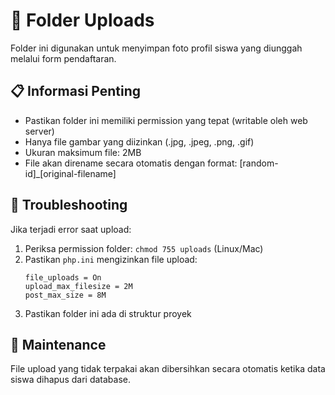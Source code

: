 # 📁 Folder Uploads

Folder ini digunakan untuk menyimpan foto profil siswa yang diunggah melalui form pendaftaran.

## 📋 Informasi Penting

- Pastikan folder ini memiliki permission yang tepat (writable oleh web server)
- Hanya file gambar yang diizinkan (.jpg, .jpeg, .png, .gif)
- Ukuran maksimum file: 2MB
- File akan direname secara otomatis dengan format: [random-id]_[original-filename]

## 🔧 Troubleshooting

Jika terjadi error saat upload:

1. Periksa permission folder: `chmod 755 uploads` (Linux/Mac)
2. Pastikan `php.ini` mengizinkan file upload:  
   ```
   file_uploads = On
   upload_max_filesize = 2M
   post_max_size = 8M
   ```
3. Pastikan folder ini ada di struktur proyek

## 🧹 Maintenance

File upload yang tidak terpakai akan dibersihkan secara otomatis ketika data siswa dihapus dari database.
